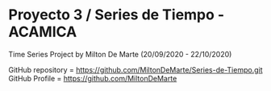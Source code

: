 # Proyecto 3 / Series de Tiempo - ACAMICA


Time Series Project by Milton De Marte (20/09/2020 - 22/10/2020)


GitHub repository = https://github.com/MiltonDeMarte/Series-de-Tiempo.git
GitHub Profile = https://github.com/MiltonDeMarte



